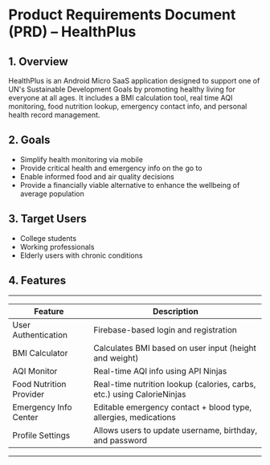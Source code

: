 # Product Requirements Document (PRD) – HealthPlus

## 1. Overview
HealthPlus is an Android Micro SaaS application designed to support one of UN's Sustainable Development Goals by promoting healthy living for everyone at all ages. It includes a BMI calculation tool, real time AQI monitoring, food nutrition lookup, emergency contact info, and personal health record management.

## 2. Goals
- Simplify health monitoring via mobile
- Provide critical health and emergency info on the go to
- Enable informed food and air quality decisions
- Provide a financially viable alternative to enhance the wellbeing of average population

## 3. Target Users
- College students
- Working professionals
- Elderly users with chronic conditions

## 4. Features
------------------------------------------------------------------------------------------------------
| Feature                   | Description                                                            |
|---------------------------|------------------------------------------------------------------------|
| User Authentication       | Firebase-based login and registration                                  |
| BMI Calculator            | Calculates BMI based on user input (height and weight)                 |
| AQI Monitor               | Real-time AQI info using API Ninjas                                    |
| Food Nutrition Provider   | Real-time nutrition lookup (calories, carbs, etc.) using CalorieNinjas |
| Emergency Info Center     | Editable emergency contact + blood type, allergies, medications        |
| Profile Settings          | Allows users to update username, birthday, and password                |
------------------------------------------------------------------------------------------------------

